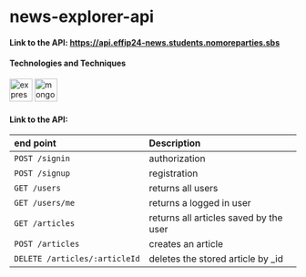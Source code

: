 # news-explorer-api

#### Link to the API: https://api.effip24-news.students.nomoreparties.sbs

#### Technologies and Techniques

<p align="left"> 
 <img src="https://upload.wikimedia.org/wikipedia/commons/6/64/Expressjs.png" alt="express js" width="40" height="40"/>

<img src="https://cdn.icon-icons.com/icons2/2415/PNG/512/mongodb_plain_wordmark_logo_icon_146423.png" alt="mongoDB" width="40" height="40"/>
</p>

#### Link to the API:

| end point                      | Description                            |
| :----------------------------- | :------------------------------------- |
| `POST /signin`                 | authorization                          |
| `POST /signup`                 | registration                           |
| `GET /users`                   | returns all users                      |
| `GET /users/me`                | returns a logged in user               |
| `GET /articles`                | returns all articles saved by the user |
| `POST /articles`               | creates an article                     |
| `DELETE /articles/:articleId ` | deletes the stored article by \_id     |
